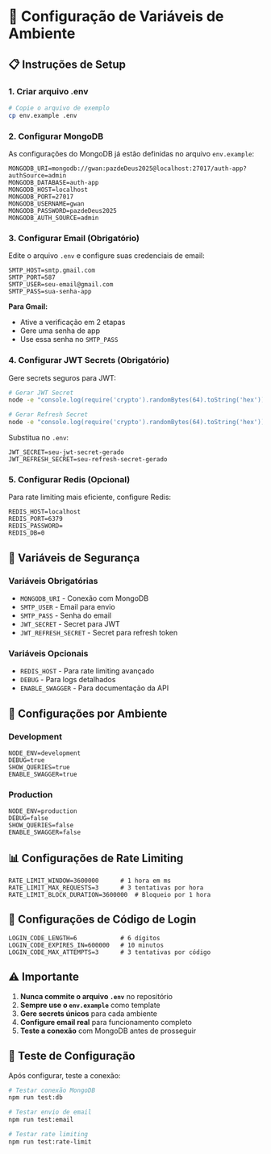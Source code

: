# 🔧 Configuração de Variáveis de Ambiente

## 📋 Instruções de Setup

### 1. Criar arquivo .env

```bash
# Copie o arquivo de exemplo
cp env.example .env
```

### 2. Configurar MongoDB

As configurações do MongoDB já estão definidas no arquivo `env.example`:

```env
MONGODB_URI=mongodb://gwan:pazdeDeus2025@localhost:27017/auth-app?authSource=admin
MONGODB_DATABASE=auth-app
MONGODB_HOST=localhost
MONGODB_PORT=27017
MONGODB_USERNAME=gwan
MONGODB_PASSWORD=pazdeDeus2025
MONGODB_AUTH_SOURCE=admin
```

### 3. Configurar Email (Obrigatório)

Edite o arquivo `.env` e configure suas credenciais de email:

```env
SMTP_HOST=smtp.gmail.com
SMTP_PORT=587
SMTP_USER=seu-email@gmail.com
SMTP_PASS=sua-senha-app
```

**Para Gmail:**

- Ative a verificação em 2 etapas
- Gere uma senha de app
- Use essa senha no `SMTP_PASS`

### 4. Configurar JWT Secrets (Obrigatório)

Gere secrets seguros para JWT:

```bash
# Gerar JWT Secret
node -e "console.log(require('crypto').randomBytes(64).toString('hex'))"

# Gerar Refresh Secret
node -e "console.log(require('crypto').randomBytes(64).toString('hex'))"
```

Substitua no `.env`:

```env
JWT_SECRET=seu-jwt-secret-gerado
JWT_REFRESH_SECRET=seu-refresh-secret-gerado
```

### 5. Configurar Redis (Opcional)

Para rate limiting mais eficiente, configure Redis:

```env
REDIS_HOST=localhost
REDIS_PORT=6379
REDIS_PASSWORD=
REDIS_DB=0
```

## 🔐 Variáveis de Segurança

### Variáveis Obrigatórias

- `MONGODB_URI` - Conexão com MongoDB
- `SMTP_USER` - Email para envio
- `SMTP_PASS` - Senha do email
- `JWT_SECRET` - Secret para JWT
- `JWT_REFRESH_SECRET` - Secret para refresh token

### Variáveis Opcionais

- `REDIS_HOST` - Para rate limiting avançado
- `DEBUG` - Para logs detalhados
- `ENABLE_SWAGGER` - Para documentação da API

## 🚀 Configurações por Ambiente

### Development

```env
NODE_ENV=development
DEBUG=true
SHOW_QUERIES=true
ENABLE_SWAGGER=true
```

### Production

```env
NODE_ENV=production
DEBUG=false
SHOW_QUERIES=false
ENABLE_SWAGGER=false
```

## 📊 Configurações de Rate Limiting

```env
RATE_LIMIT_WINDOW=3600000      # 1 hora em ms
RATE_LIMIT_MAX_REQUESTS=3      # 3 tentativas por hora
RATE_LIMIT_BLOCK_DURATION=3600000  # Bloqueio por 1 hora
```

## 🔑 Configurações de Código de Login

```env
LOGIN_CODE_LENGTH=6            # 6 dígitos
LOGIN_CODE_EXPIRES_IN=600000   # 10 minutos
LOGIN_CODE_MAX_ATTEMPTS=3      # 3 tentativas por código
```

## ⚠️ Importante

1. **Nunca commite o arquivo `.env`** no repositório
2. **Sempre use o `env.example`** como template
3. **Gere secrets únicos** para cada ambiente
4. **Configure email real** para funcionamento completo
5. **Teste a conexão** com MongoDB antes de prosseguir

## 🧪 Teste de Configuração

Após configurar, teste a conexão:

```bash
# Testar conexão MongoDB
npm run test:db

# Testar envio de email
npm run test:email

# Testar rate limiting
npm run test:rate-limit
```
